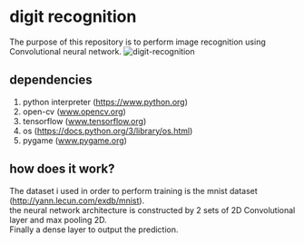 # digit recognition
The purpose of this repository is to perform image recognition using Convolutional neural network.
![digit-recognition](https://user-images.githubusercontent.com/89049656/179354066-33001634-483f-468c-85f9-598936248309.png)
## dependencies
1. python interpreter (https://www.python.org)
2. open-cv (www.opencv.org)
3. tensorflow (www.tensorflow.org)
4. os (https://docs.python.org/3/library/os.html)
5. pygame (www.pygame.org)
## how does it work?
The dataset i used in order to perform training is the mnist dataset (http://yann.lecun.com/exdb/mnist). </br>
the neural network architecture is constructed by 2 sets of 2D Convolutional layer and max pooling 2D. </br>
Finally a dense layer to output the prediction.

